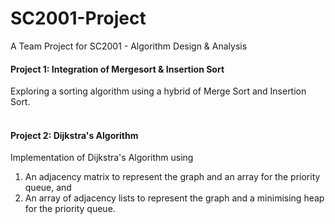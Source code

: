 # SC2001-Project
A Team Project for SC2001 - Algorithm Design &amp; Analysis

#### Project 1: Integration of Mergesort & Insertion Sort
Exploring a sorting algorithm using a hybrid of Merge Sort and Insertion Sort. <br/><br/>

#### Project 2: Dijkstra's Algorithm
Implementation of Dijkstra's Algorithm using
1. An adjacency matrix to represent the graph and an array for the priority queue, and
2. An array of adjacency lists to represent the graph and a minimising heap for the priority queue.